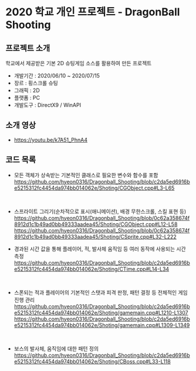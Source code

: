 # 2020 학교 개인 프로젝트 - DragonBall Shooting

## 프로젝트 소개
학교에서 제공받은 기본 2D 슈팅게임 소스를 활용하여 만든 프로젝트
- 개발기간 : 2020/06/10 ~ 2020/07/15
- 장르 : 횡스크롤 슈팅
- 그래픽 : 2D 
- 플랫폼 : PC
- 개발도구 : DirectX9 / WinAPI 

## 소개 영상
- https://youtu.be/k7A51_PhnA4

## 코드 목록
- 모든 객체가 상속받는 기본적인 클래스로 필요한 변수와 함수를 포함
https://github.com/hyeon0316/Dragonball_Shooting/blob/c2da5ed6916be5215312fc4454da974bb014062e/Shoting/CGObject.cpp#L3-L65
<br/>

- 스프라이트 그리기(순차적으로 표시(애니메이션), 배경 무한스크롤, 스킬 표현 등)
https://github.com/hyeon0316/Dragonball_Shooting/blob/0c62a358674f8912d1c1b49ad0bb49333aadea45/Shoting/CGObject.cpp#L12-L58
https://github.com/hyeon0316/Dragonball_Shooting/blob/0c62a358674f8912d1c1b49ad0bb49333aadea45/Shoting/CSprite.cpp#L32-L222

- 경과된 시간 값을 통해 플레이어, 적, 발사체 움직임 등 여러 동작에 사용되는 시간 측정
https://github.com/hyeon0316/Dragonball_Shooting/blob/c2da5ed6916be5215312fc4454da974bb014062e/Shoting/CTime.cpp#L14-L34
<br/>

- 스폰되는 적과 플레이어의 기본적인 스탯과 피격 판정, 패턴 결정 등 전체적인 게임진행 관리
https://github.com/hyeon0316/Dragonball_Shooting/blob/c2da5ed6916be5215312fc4454da974bb014062e/Shoting/gamemain.cpp#L1210-L1307
https://github.com/hyeon0316/Dragonball_Shooting/blob/c2da5ed6916be5215312fc4454da974bb014062e/Shoting/gamemain.cpp#L1309-L1349
<br/>

- 보스의 발사체, 움직임에 대한 패턴 정의
https://github.com/hyeon0316/Dragonball_Shooting/blob/c2da5ed6916be5215312fc4454da974bb014062e/Shoting/CBoss.cpp#L33-L118


